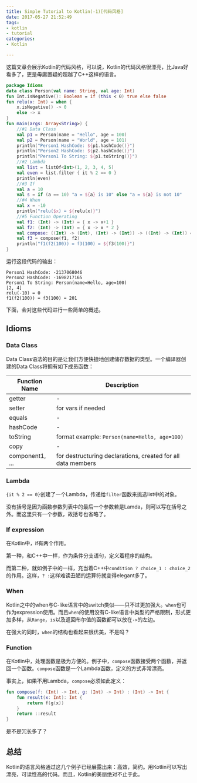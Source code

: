 ```yaml
---
title: Simple Tutorial to Kotlin(-1)[代码风格]
date: 2017-05-27 21:52:49
tags:
- kotlin
- tutorial
categories:
- Kotlin

---
```


这篇文章会展示Kotlin的代码风格，可以说，Kotlin的代码风格很漂亮，比Java好看多了，更是毋庸置疑的超越了C++这样的语言。

<!-- more -->

```kotlin
package Idioms
data class Person(val name: String, val age: Int)
fun Int.isNegative(): Boolean = if (this < 0) true else false
fun relu(x: Int) = when {
    x.isNegative() -> 0
    else -> x
}
fun main(args: Array<String>) {
    //#1 Data Class
    val p1 = Person(name = "Hello", age = 100)
    val p2 = Person(name = "World", age = 101)
    println("Person1 HashCode: ${p1.hashCode()}")
    println("Person2 HashCode: ${p2.hashCode()}")
    println("Person1 To String: ${p1.toString()}")
    //#2 Lambda
    val list = listOf<Int>(1, 2, 3, 4, 5)
    val even = list.filter { it % 2 == 0 }
    println(even)
    //#3 If
    val a = 10
    val s = if (a == 10) "a = ${a} is 10" else "a = ${a} is not 10"
    //#4 When
    val x = -10
    println("relu($x) = ${relu(x)}")
    //#5 Function Operating
    val f1: (Int) -> (Int) = { x -> x+1 }
    val f2: (Int) -> (Int) = { x -> x * 2 }
    val compose: ((Int) -> (Int), (Int) -> (Int)) -> ((Int) -> (Int)) = {f, g -> {x -> f(g(x))}}
    val f3 = compose(f1, f2)
    println("f1(f2(100)) = f3(100) = ${f3(100)}")
}
```

运行这段代码的输出：

```
Person1 HashCode: -2137068046
Person2 HashCode: -1698217165
Person1 To String: Person(name=Hello, age=100)
[2, 4]
relu(-10) = 0
f1(f2(100)) = f3(100) = 201
```

下面，会对这些代码进行一些简单的概述。

## Idioms

### Data Class

Data Class语法的目的是让我们方便快捷地创建储存数据的类型。一个编译器创建的Data Class将拥有如下成员函数：

| Function Name   | Description                              |
| --------------- | ---------------------------------------- |
| getter          | -                                        |
| setter          | for vars if needed                       |
| equals          | -                                        |
| hashCode        | -                                        |
| toString        | format example: `Person(name=Hello, age=100)` |
| copy            | -                                        |
| component1, ... | for destructuring declarations, created for all data members |

### Lambda

`{it % 2 == 0}`创建了一个Lambda，传递给`filter`函数来挑选list中的对象。

没有括号是因为函数参数列表中的最后一个参数若是Lamda，则可以写在括号之外。而这里只有一个参数，故括号也省略了。

### If expression

在Kotlin中，if有两个作用。

第一种，和C++中一样，作为条件分支语句，定义着程序的结构。

而第二种，就如例子中的一样，充当着C++中`condition ? choice_1 : choice_2`的作用。这样，`? :`这样难读丑陋的运算符就变得elegant多了。

### When

Kotlin之中的when与C-like语言中的switch类似——只不过更加强大。`when`也可作为expression使用。而且`when`的使用没有C-like语言中类型的严格限制，形式更加多样，从`Range`，`is`以及返回布尔值的函数都可以放在`->`的左边。

在强大的同时，`when`的结构也看起来很优美，不是吗？

### Function

在Kotlin中，处理函数是极为方便的。例子中，`compose`函数接受两个函数，并返回一个函数。`compose`函数是一个Lambda函数，定义的方式非常漂亮。

事实上，如果不用Lambda，`compose`必须如此定义：

```kotlin
fun compose(f: (Int) -> Int, g: (Int) -> Int) : (Int) -> Int {
    fun result(x: Int): Int {
        return f(g(x))
    }
    return ::result
}
```

是不是冗长多了？

## 总结

Kotlin的语言风格通过这几个例子已经展露出来：高效，简约。用Kotlin可以写出漂亮，可读性高的代码。而且，Kotlin的美丽绝对不止于此。